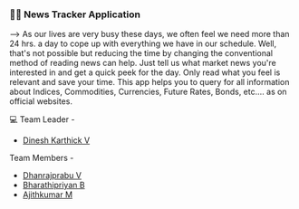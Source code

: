 ### :man_technologist: **News Tracker Application**

--> As our lives are very busy these days, we often feel we need more than 24 hrs. a day to cope up with everything we have in our schedule. Well, that's not possible but reducing the time by changing the conventional method of reading news can help. Just tell us what market news you're interested in and get a quick peek for the day. Only read what you feel is relevant and save your time. This app helps you to query for all information about Indices, Commodities, Currencies, Future Rates, Bonds, etc.… as on official websites.

:computer: Team Leader -
- [Dinesh Karthick V](https://github.com/IBM-EPBL/IBM-Project-33258-1660217131/tree/main/ASSIGNMENT/Dinesh_Karthick%20V)

Team Members -
- [Dhanrajprabu V](https://github.com/IBM-EPBL/IBM-Project-2022-1658423785/tree/main/ASSIGNMENT/Dhanrajprabu%20V) <br>
- [Bharathipriyan B](https://github.com/IBM-EPBL/IBM-Project-2022-1658423785/tree/main/ASSIGNMENT/Bharathipriyan%20B) <br>
- [Ajithkumar M](https://github.com/IBM-EPBL/IBM-Project-2022-1658423785/tree/main/ASSIGNMENT/Ajithkumar%20M) <br>

